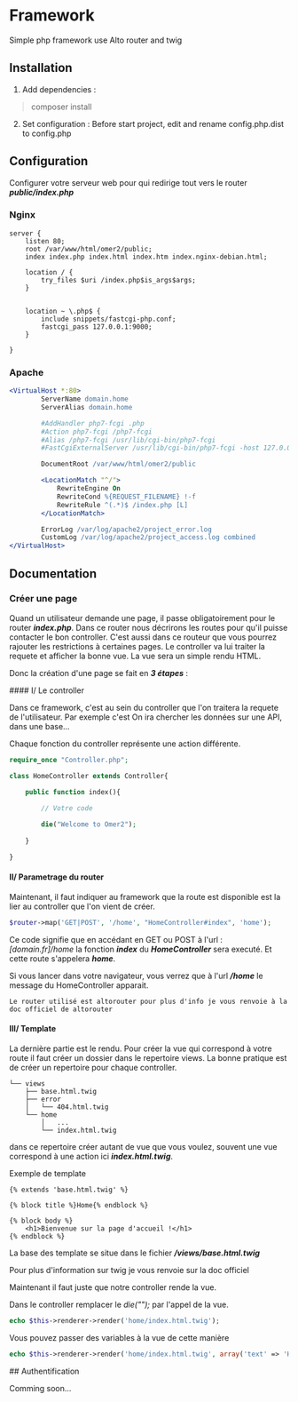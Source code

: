 # Framework

Simple php framework use Alto router and twig

## Installation

1. Add dependencies : 

> composer install 

2. Set configuration : 
Before start project, edit and rename config.php.dist to config.php

## Configuration

Configurer votre serveur web pour qui redirige tout vers le router ***public/index.php***

### Nginx

```nginx
server {
    listen 80;
    root /var/www/html/omer2/public;
    index index.php index.html index.htm index.nginx-debian.html;
        
    location / {
        try_files $uri /index.php$is_args$args;
    }


    location ~ \.php$ {
        include snippets/fastcgi-php.conf;
        fastcgi_pass 127.0.0.1:9000;
    }

}
```

### Apache

```apache
<VirtualHost *:80>
        ServerName domain.home
        ServerAlias domain.home

        #AddHandler php7-fcgi .php
        #Action php7-fcgi /php7-fcgi
        #Alias /php7-fcgi /usr/lib/cgi-bin/php7-fcgi
        #FastCgiExternalServer /usr/lib/cgi-bin/php7-fcgi -host 127.0.0.1:9000 -pass-header Authorization

        DocumentRoot /var/www/html/omer2/public

        <LocationMatch "^/">
            RewriteEngine On
            RewriteCond %{REQUEST_FILENAME} !-f
            RewriteRule ^(.*)$ /index.php [L]
        </LocationMatch>

        ErrorLog /var/log/apache2/project_error.log
        CustomLog /var/log/apache2/project_access.log combined
</VirtualHost>

```

## Documentation

### Créer une page

Quand un utilisateur demande une page, il passe obligatoirement pour le router ***index.php***. Dans ce router nous décrirons les routes pour qu'il puisse contacter le bon controller. C'est aussi dans ce routeur que vous pourrez rajouter les restrictions à certaines pages. Le controller va lui traiter la requete et afficher la bonne vue. La vue sera un simple rendu HTML.

Donc la création d'une page se fait en ***3 étapes*** : 

#### I/ Le controller

Dans ce framework, c'est au sein du controller que l'on traitera la requete de l'utilisateur. Par exemple c'est On ira chercher les données sur une API, dans une base...

Chaque fonction du controller représente une action différente.

```php
require_once "Controller.php";

class HomeController extends Controller{
    
    public function index(){

        // Votre code

        die("Welcome to Omer2");
        
    }

}
```

#### II/ Parametrage du router

Maintenant, il faut indiquer au framework que la route est disponible est la lier au controller que l'on vient de créer.

```php
$router->map('GET|POST', '/home', "HomeController#index", 'home');
```
Ce code signifie que en accédant en GET ou POST à l'url : *[domain.fr]/home* la fonction ***index*** du ***HomeController*** sera executé. Et cette route s'appelera ***home***.

Si vous lancer dans votre navigateur, vous verrez que à l'url ***/home*** le message du HomeController apparait. 

    Le router utilisé est altorouter pour plus d'info je vous renvoie à la doc officiel de altorouter

#### III/ Template

La dernière partie est le rendu. Pour créer la vue qui correspond à votre route il faut créer un dossier dans le repertoire views. La bonne pratique est de créer un repertoire pour chaque controller.

```
└── views
    ├── base.html.twig
    ├── error
    │   └── 404.html.twig
    └── home
        │   ... 
        └── index.html.twig
```

dans ce repertoire créer autant de vue que vous voulez, souvent une vue correspond à une action ici ***index.html.twig***. 

Exemple de template
```twig
{% extends 'base.html.twig' %}

{% block title %}Home{% endblock %}

{% block body %}
    <h1>Bienvenue sur la page d'accueil !</h1>
{% endblock %}
```

La base des template se situe dans le fichier ***/views/base.html.twig***

Pour plus d'information sur twig je vous renvoie sur la doc officiel

Maintenant il faut juste que notre controller rende la vue.

Dans le controller remplacer le *die("");* par l'appel de la vue.

```php
echo $this->renderer->render('home/index.html.twig');
``` 

Vous pouvez passer des variables à la vue de cette manière

```php
echo $this->renderer->render('home/index.html.twig', array('text' => 'Hello world!'));
``` 

## Authentification

Comming soon...